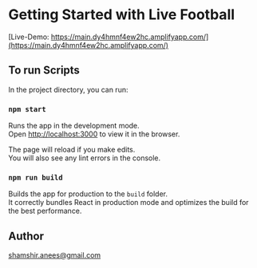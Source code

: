 # Getting Started with Live Football

[Live-Demo: https://main.dy4hmnf4ew2hc.amplifyapp.com/](https://main.dy4hmnf4ew2hc.amplifyapp.com/)


## To run Scripts

In the project directory, you can run:

### `npm start`

Runs the app in the development mode.\
Open [http://localhost:3000](https://entryapp-408e3.web.app/) to view it in the browser.

The page will reload if you make edits.\
You will also see any lint errors in the console.

### `npm run build`

Builds the app for production to the `build` folder.\
It correctly bundles React in production mode and optimizes the build for the best performance.

## Author
 shamshir.anees@gmail.com